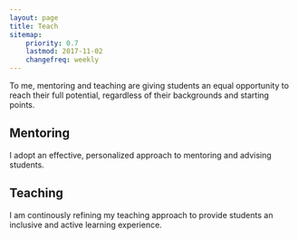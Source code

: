 ```yaml
---
layout: page
title: Teach
sitemap:
    priority: 0.7
    lastmod: 2017-11-02
    changefreq: weekly
---
```


To me, mentoring and teaching are giving students an equal opportunity to reach their full potential, regardless of their backgrounds and starting points.

## Mentoring
I adopt an effective, personalized approach to mentoring and advising students.

## Teaching
I am continously refining my teaching approach to provide students an inclusive and active learning experience.
